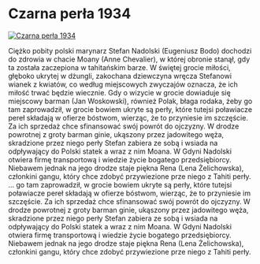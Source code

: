 Czarna perła 1934 
=============
[![Czarna perła 1934 ](http://vidos.pl/images/player.gif)](http://vidos.pl/czarna-perla-1934)

 Ciężko pobity polski marynarz Stefan Nadolski (Eugeniusz Bodo) dochodzi do zdrowia w chacie Moany (Anne Chevalier), w której obronie stanął, gdy ta została zaczepiona w tahitańskim barze. W świętej grocie miłości, głęboko ukrytej w dżungli, zakochana dziewczyna wręcza Stefanowi wianek z kwiatów, co według miejscowych zwyczajów oznacza, że ich miłość trwać będzie wiecznie. Gdy o wizycie w grocie dowiaduje się miejscowy barman (Jan Woskowski), również Polak, błaga rodaka, żeby go tam zaprowadził, w grocie bowiem ukryte są perły, które tutejsi poławiacze pereł składają w ofierze bóstwom, wierząc, że to przyniesie im szczęście. Za ich sprzedaż chce sfinansować swój powrót do ojczyzny. W drodze powrotnej z groty barman ginie, ukąszony przez jadowitego węża, skradzione przez niego perły Stefan zabiera ze sobą i wsiada na odpływający do Polski statek a wraz z nim Moana. W Gdyni Nadolski otwiera firmę transportową i wiedzie życie bogatego przedsiębiorcy. Niebawem jednak na jego drodze staje piękna Rena (Lena Żelichowska), członkini gangu, który chce zdobyć przywiezione prze niego z Tahiti perły.   ... go tam zaprowadził, w grocie bowiem ukryte są perły, które tutejsi poławiacze pereł składają w ofierze bóstwom, wierząc, że to przyniesie im szczęście. Za ich sprzedaż chce sfinansować swój powrót do ojczyzny. W drodze powrotnej z groty barman ginie, ukąszony przez jadowitego węża, skradzione przez niego perły Stefan zabiera ze sobą i wsiada na odpływający do Polski statek a wraz z nim Moana. W Gdyni Nadolski otwiera firmę transportową i wiedzie życie bogatego przedsiębiorcy. Niebawem jednak na jego drodze staje piękna Rena (Lena Żelichowska), członkini gangu, który chce zdobyć przywiezione prze niego z Tahiti perły.
